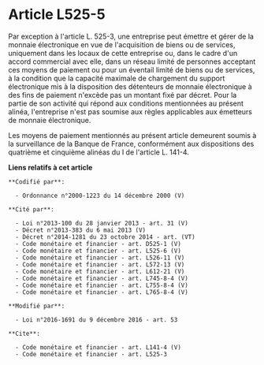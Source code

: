 # Article L525-5

Par exception à l'article L. 525-3, une entreprise peut émettre et gérer de la monnaie électronique en vue de l'acquisition
de biens ou de services, uniquement dans les locaux de cette entreprise ou, dans le cadre d'un accord commercial avec elle,
dans un réseau limité de personnes acceptant ces moyens de paiement ou pour un éventail limité de biens ou de services, à la
condition que la capacité maximale de chargement du support électronique mis à la disposition des détenteurs de monnaie
électronique à des fins de paiement n'excède pas un montant fixé par décret. Pour la partie de son activité qui répond aux
conditions mentionnées au présent alinéa, l'entreprise n'est pas soumise aux règles applicables aux émetteurs de monnaie
électronique. 

Les moyens de paiement mentionnés au présent article demeurent soumis à la surveillance de la Banque de France, conformément
aux dispositions des quatrième et cinquième alinéas du I de l'article L. 141-4.

**Liens relatifs à cet article**

	**Codifié par**:

	  - Ordonnance n°2000-1223 du 14 décembre 2000 (V)

	**Cité par**:

	  - Loi n°2013-100 du 28 janvier 2013 - art. 31 (V)
	  - Décret n°2013-383 du 6 mai 2013 (V)
	  - Décret n°2014-1281 du 23 octobre 2014 - art. (VT)
	  - Code monétaire et financier - art. D525-1 (V)
	  - Code monétaire et financier - art. L525-6 (V)
	  - Code monétaire et financier - art. L526-11 (V)
	  - Code monétaire et financier - art. L572-13 (V)
	  - Code monétaire et financier - art. L612-21 (V)
	  - Code monétaire et financier - art. L745-8-4 (V)
	  - Code monétaire et financier - art. L755-8-4 (V)
	  - Code monétaire et financier - art. L765-8-4 (V)

	**Modifié par**:

	  - Loi n°2016-1691 du 9 décembre 2016 - art. 53

	**Cite**:

	  - Code monétaire et financier - art. L141-4 (V)
	  - Code monétaire et financier - art. L525-3
